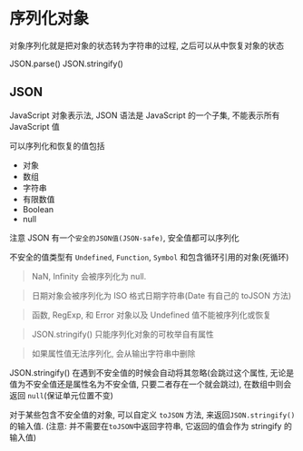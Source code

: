# 序列化对象

对象序列化就是把对象的状态转为字符串的过程, 之后可以从中恢复对象的状态

JSON.parse() JSON.stringify()

## JSON

JavaScript 对象表示法, JSON 语法是 JavaScript 的一个子集, 不能表示所有 JavaScript 值

可以序列化和恢复的值包括

- 对象
- 数组
- 字符串
- 有限数值
- Boolean
- null

注意 JSON 有一个`安全的JSON值(JSON-safe)`, 安全值都可以序列化

不安全的值类型有 `Undefined`, `Function`, `Symbol` 和包含循环引用的对象(死循环)

> NaN, Infinity 会被序列化为 null.

> 日期对象会被序列化为 ISO 格式日期字符串(Date 有自己的 toJSON 方法)

> 函数, RegExp, 和 Error 对象以及 Undefined 值不能被序列化或恢复

> JSON.stringify() 只能序列化对象的可枚举自有属性

> 如果属性值无法序列化, 会从输出字符串中删除

JSON.stringify() 在遇到不安全值的时候会自动将其忽略(会跳过这个属性, 无论是值为不安全值还是属性名为不安全值, 只要二者存在一个就会跳过), 在数组中则会返回 `null`(保证单元位置不变)

对于某些包含不安全值的对象, 可以自定义 `toJSON` 方法, 来返回`JSON.stringify()`的输入值. (注意: 并不需要在`toJSON`中返回字符串, 它返回的值会作为 stringify 的输入值)
